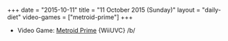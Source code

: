 +++
date = "2015-10-11"
title = "11 October 2015 (Sunday)"
layout = "daily-diet"
video-games = ["metroid-prime"]
+++

<ul>
<li class="entry Video Game">Video Game: <a href="/video-games/metroid-prime">Metroid Prime</a> {WiiUVC} /b/</li>
</ul>
